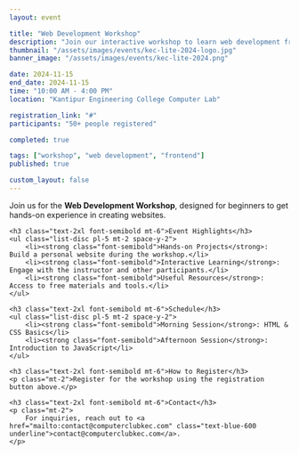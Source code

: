 ```yaml
---
layout: event

title: "Web Development Workshop"
description: "Join our interactive workshop to learn web development from the ground up!"
thumbnail: "/assets/images/events/kec-lite-2024-logo.jpg"
banner_image: "/assets/images/events/kec-lite-2024.png"

date: 2024-11-15
end_date: 2024-11-15
time: "10:00 AM - 4:00 PM"
location: "Kantipur Engineering College Computer Lab"

registration_link: "#"
participants: "50+ people registered"

completed: true

tags: ["workshop", "web development", "frontend"]
published: true

custom_layout: false
---
```


<div class="prose max-w-none mx-auto my-8">
    <p class="text-lg">
        Join us for the <strong class="font-bold">Web Development Workshop</strong>, designed for beginners to get hands-on experience in creating websites.
    </p>

    <h3 class="text-2xl font-semibold mt-6">Event Highlights</h3>
    <ul class="list-disc pl-5 mt-2 space-y-2">
        <li><strong class="font-semibold">Hands-on Projects</strong>: Build a personal website during the workshop.</li>
        <li><strong class="font-semibold">Interactive Learning</strong>: Engage with the instructor and other participants.</li>
        <li><strong class="font-semibold">Useful Resources</strong>: Access to free materials and tools.</li>
    </ul>

    <h3 class="text-2xl font-semibold mt-6">Schedule</h3>
    <ul class="list-disc pl-5 mt-2 space-y-2">
        <li><strong class="font-semibold">Morning Session</strong>: HTML & CSS Basics</li>
        <li><strong class="font-semibold">Afternoon Session</strong>: Introduction to JavaScript</li>
    </ul>

    <h3 class="text-2xl font-semibold mt-6">How to Register</h3>
    <p class="mt-2">Register for the workshop using the registration button above.</p>

    <h3 class="text-2xl font-semibold mt-6">Contact</h3>
    <p class="mt-2">
        For inquiries, reach out to <a href="mailto:contact@computerclubkec.com" class="text-blue-600 underline">contact@computerclubkec.com</a>.
    </p>
</div>
